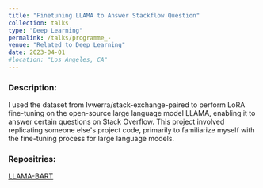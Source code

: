 ```yaml
---
title: "Finetuning LLAMA to Answer Stackflow Question"
collection: talks
type: "Deep Learning"
permalink: /talks/programme_-
venue: "Related to Deep Learning"
date: 2023-04-01
#location: "Los Angeles, CA"
---
```


### Description:

I used the dataset from lvwerra/stack-exchange-paired to perform LoRA fine-tuning on the open-source large language model LLAMA, enabling it to answer certain questions on Stack Overflow. This project involved replicating someone else's project code, primarily to familiarize myself with the fine-tuning process for large language models.

### Repositries:
[LLAMA-BART](https://github.com/Kororinpas/LLAMA-BART/tree/master)